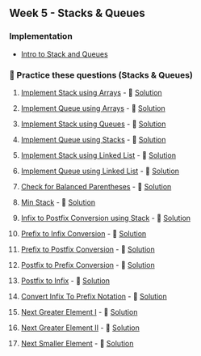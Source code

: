 ## Week 5 - Stacks & Queues

### Implementation

- [Intro to Stack and Queues](https://www.youtube.com/watch?v=tqQ5fTamIN4)

### 🔹 Practice these questions (Stacks & Queues)
1. [Implement Stack using Arrays](https://practice.geeksforgeeks.org/problems/implement-stack-using-array/1) - 🎥 [Solution](https://www.youtube.com/watch?v=GYptUgnIM_I)

2. [Implement Queue using Arrays](https://practice.geeksforgeeks.org/problems/implement-queue-using-array/1) - 🎥 [Solution](https://www.youtube.com/watch?v=tqQ5fTamIN4&t=1s)

3. [Implement Stack using Queues](https://leetcode.com/problems/implement-stack-using-queues/) - 🎥 [Solution](https://www.youtube.com/watch?v=tqQ5fTamIN4&t=1s)

4. [Implement Queue using Stacks](https://leetcode.com/problems/implement-queue-using-stacks/) - 🎥 [Solution](https://www.youtube.com/watch?v=tqQ5fTamIN4&t=1s)

5. [Implement Stack using Linked List](https://practice.geeksforgeeks.org/problems/implement-stack-using-linked-list/1) - 🎥 [Solution](https://www.youtube.com/watch?v=tqQ5fTamIN4&t=1s)

6. [Implement Queue using Linked List](https://practice.geeksforgeeks.org/problems/implement-queue-using-linked-list/1) - 🎥 [Solution](https://www.youtube.com/watch?v=tqQ5fTamIN4&t=1s)

7. [Check for Balanced Parentheses](https://practice.geeksforgeeks.org/problems/parenthesis-checker2744/1) - 🎥 [Solution](https://www.youtube.com/watch?v=xwjS0iZhw4I)

8. [Min Stack](https://leetcode.com/problems/min-stack/) - 🎥 [Solution](https://www.youtube.com/watch?v=NdDIaH91P0g&feature=youtu.be)

9. [Infix to Postfix Conversion using Stack](https://practice.geeksforgeeks.org/problems/infix-to-postfix-1587115620/1) - 🎥 [Solution](https://www.youtube.com/watch?v=YSx6-ZEeKO4)

10. [Prefix to Infix Conversion](https://practice.geeksforgeeks.org/problems/prefix-to-infix-conversion/1) - 🎥 [Solution](https://www.youtube.com/watch?v=4pIc9UBHJtk)

11. [Prefix to Postfix Conversion](https://practice.geeksforgeeks.org/problems/prefix-to-postfix-conversion/1) - 🎥 [Solution](https://www.youtube.com/watch?v=4pIc9UBHJtk)

12. [Postfix to Prefix Conversion](https://practice.geeksforgeeks.org/problems/postfix-to-prefix-conversion/1) - 🎥 [Solution](https://www.youtube.com/watch?v=4pIc9UBHJtk)

13. [Postfix to Infix](https://www.geeksforgeeks.org/problems/postfix-to-infix-conversion/1) - 🎥 [Solution](https://www.youtube.com/watch?v=4pIc9UBHJtk)

14. [Convert Infix To Prefix Notation](https://takeuforward.org/plus/dsa/problems/infix-to-prefix-conversion) - 🎥 [Solution](https://www.youtube.com/watch?v=4pIc9UBHJtk)

15. [Next Greater Element I](https://leetcode.com/problems/next-greater-element-i/) - 🎥 [Solution](https://www.youtube.com/watch?v=e7XQLtOQM3I)

16. [Next Greater Element II](https://leetcode.com/problems/next-greater-element-ii/) - 🎥 [Solution](https://www.youtube.com/watch?v=7PrncD7v9YQ)

17. [Next Smaller Element](https://takeuforward.org/plus/dsa/problems/next-smaller-element) - 🎥 [Solution](https://www.youtube.com/watch?v=_RtghJnM1Qo)

